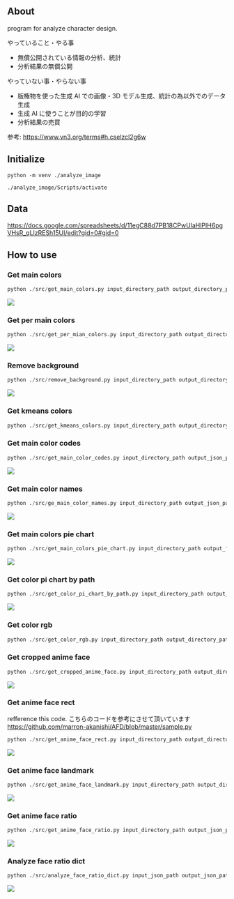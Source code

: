 ## About

program for analyze character design.

やっていること・やる事

- 無償公開されている情報の分析、統計
- 分析結果の無償公開

やっていない事・やらない事

- 版権物を使った生成 AI での画像・3D モデル生成、統計の為以外でのデータ生成
- 生成 AI に使うことが目的の学習
- 分析結果の売買

参考: https://www.vn3.org/terms#h.cselzcl2g6w

## Initialize

```
python -m venv ./analyze_image
```

```
./analyze_image/Scripts/activate
```

## Data

https://docs.google.com/spreadsheets/d/11egC88d7PB18CPwUlaHlPIH6pgVHsR_qLlzRESh15UI/edit?gid=0#gid=0

## How to use

### Get main colors

```python
python ./src/get_main_colors.py input_directory_path output_directory_path exe
```

![](https://github.com/szgk/anylyze_image.py/blob/main/images/main_color.png)

### Get per main colors

```python
python ./src/get_per_mian_colors.py input_directory_path output_directory_path
```

![](https://github.com/szgk/anylyze_image.py/blob/main/images/per_main_colors.png)

### Remove background

```python
python ./src/remove_background.py input_directory_path output_directory_path exe
```

![](https://github.com/szgk/anylyze_image.py/blob/main/images/remove_background.png)

### Get kmeans colors

```python
python ./src/get_kmeans_colors.py input_directory_path output_directory_path kmeans_num
```

### Get main color codes

```python
python ./src/get_main_color_codes.py input_directory_path output_json_path
```

![](https://github.com/szgk/anylyze_image.py/blob/main/images/mian_color_codes.png)

### Get main color names

```python
python ./src/ge_main_color_names.py input_directory_path output_json_path exe
```

![](https://github.com/szgk/anylyze_image.py/blob/main/images/main_color_names.png)

### Get main colors pie chart

```python
python ./src/get_main_colors_pie_chart.py input_directory_path output_file_path exe
```

![](https://github.com/szgk/anylyze_image.py/blob/main/images/main_colors_pie_chart.png)

### Get color pi chart by path

```python
python ./src/get_color_pi_chart_by_path.py input_directory_path output_directory_path exe
```

![](https://github.com/szgk/anylyze_image.py/blob/main/images/color_rate_pi_chart.png)

### Get color rgb

```python
python ./src/get_color_rgb.py input_directory_path output_directory_path exe
```

### Get cropped anime face

```python
python ./src/get_cropped_anime_face.py input_directory_path output_directory_path exe
```

![](https://github.com/szgk/anylyze_image.py/blob/main/images/cropped_anime_face.png)

### Get anime face rect

refference this code. こちらのコードを参考にさせて頂いています
https://github.com/marron-akanishi/AFD/blob/master/sample.py

```python
python ./src/get_anime_face_rect.py input_directory_path output_directory_path exe
```

![](https://github.com/szgk/anylyze_image.py/blob/main/images/anime_face_rect.png)

### Get anime face landmark

```python
python ./src/get_anime_face_landmark.py input_directory_path output_directory_path exe
```

![](https://github.com/szgk/anylyze_image.py/blob/main/images/anime_face_landmark.png)

### Get anime face ratio

```python
python ./src/get_anime_face_ratio.py input_directory_path output_json_path exe
```

![](https://github.com/szgk/anylyze_image.py/blob/main/images/anime_face_ratio.png)

### Analyze face ratio dict

```python
python ./src/analyze_face_ratio_dict.py input_json_path output_json_path
```

![](https://github.com/szgk/anylyze_image.py/blob/main/images/analyze_face_ratio_dict.png)
